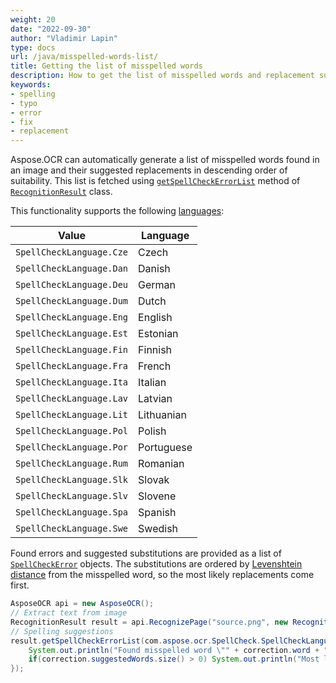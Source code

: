 ```yaml
---
weight: 20
date: "2022-09-30"
author: "Vladimir Lapin"
type: docs
url: /java/misspelled-words-list/
title: Getting the list of misspelled words
description: How to get the list of misspelled words and replacement suggestions.
keywords:
- spelling
- typo
- error
- fix
- replacement
---
```


Aspose.OCR can automatically generate a list of misspelled words found in an image and their suggested replacements in descending order of suitability. This list is fetched using [`getSpellCheckErrorList`](https://reference.aspose.com/ocr/java/com.aspose.ocr/RecognitionResult#getSpellCheckErrorList-com.aspose.ocr.SpellCheck.SpellCheckLanguage-) method of [`RecognitionResult`](https://reference.aspose.com/ocr/java/com.aspose.ocr/RecognitionResult) class.

This functionality supports the following [languages](https://reference.aspose.com/ocr/java/com.aspose.ocr.SpellCheck/SpellCheckLanguage):

Value | Language
----- | --------
`SpellCheckLanguage.Cze` | Czech
`SpellCheckLanguage.Dan` | Danish
`SpellCheckLanguage.Deu` | German
`SpellCheckLanguage.Dum` | Dutch
`SpellCheckLanguage.Eng` | English
`SpellCheckLanguage.Est` | Estonian
`SpellCheckLanguage.Fin` | Finnish
`SpellCheckLanguage.Fra` | French
`SpellCheckLanguage.Ita` | Italian
`SpellCheckLanguage.Lav` | Latvian
`SpellCheckLanguage.Lit` | Lithuanian
`SpellCheckLanguage.Pol` | Polish
`SpellCheckLanguage.Por` | Portuguese
`SpellCheckLanguage.Rum` | Romanian
`SpellCheckLanguage.Slk` | Slovak
`SpellCheckLanguage.Slv` | Slovene
`SpellCheckLanguage.Spa` | Spanish
`SpellCheckLanguage.Swe` | Swedish

Found errors and suggested substitutions are provided as a list of [`SpellCheckError`](https://reference.aspose.com/ocr/java/com.aspose.ocr.SpellCheck/SpellCheckError) objects. The substitutions are ordered by [Levenshtein distance](https://en.wikipedia.org/wiki/Levenshtein_distance) from the misspelled word, so the most likely replacements come first.

```java
AsposeOCR api = new AsposeOCR();
// Extract text from image
RecognitionResult result = api.RecognizePage("source.png", new RecognitionSettings());
// Spelling suggestions
result.getSpellCheckErrorList(com.aspose.ocr.SpellCheck.SpellCheckLanguage.Eng).forEach((correction) -> {
	System.out.println("Found misspelled word \"" + correction.word + "\" at position " + correction.startPosition);
	if(correction.suggestedWords.size() > 0) System.out.println("Most likely replacement: " + correction.get(0).word);
});
```
